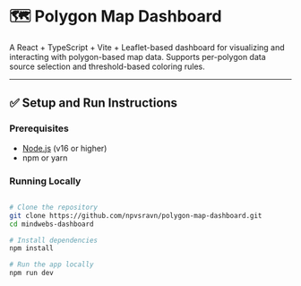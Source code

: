 # 🗺️ Polygon Map Dashboard

A React + TypeScript + Vite + Leaflet-based dashboard for visualizing and interacting with polygon-based map data. Supports per-polygon data source selection and threshold-based coloring rules.

---

## ✅ Setup and Run Instructions

### Prerequisites

- [Node.js](https://nodejs.org/) (v16 or higher)
- npm or yarn

### Running Locally

```bash

# Clone the repository
git clone https://github.com/npvsravn/polygon-map-dashboard.git
cd mindwebs-dashboard

# Install dependencies
npm install

# Run the app locally
npm run dev

